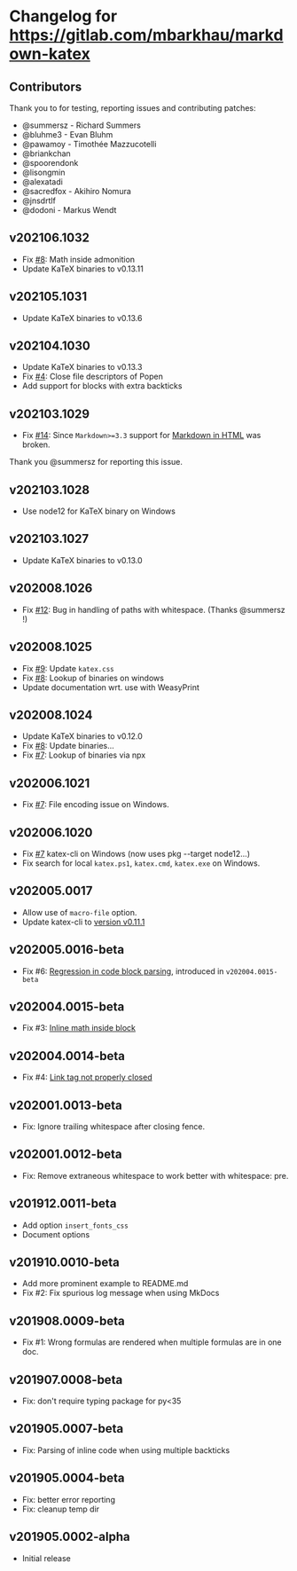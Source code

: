 # Changelog for https://gitlab.com/mbarkhau/markdown-katex

## Contributors

Thank you to for testing, reporting issues and contributing patches:

- @summersz - Richard Summers
- @bluhme3 - Evan Bluhm
- @pawamoy - Timothée Mazzucotelli
- @briankchan
- @spoorendonk
- @lisongmin
- @alexatadi
- @sacredfox - Akihiro Nomura
- @jnsdrtlf
- @dodoni - Markus Wendt


## v202106.1032

 - Fix [#8][gh_8]: Math inside admonition
 - Update KaTeX binaries to v0.13.11

[gh_8]: https://github.com/mbarkhau/markdown-katex/issue/8


## v202105.1031

 - Update KaTeX binaries to v0.13.6


## v202104.1030

 - Update KaTeX binaries to v0.13.3
 - Fix [#4][gh_4]: Close file descriptors of Popen
 - Add support for blocks with extra backticks

[gh_4]: https://github.com/mbarkhau/markdown-katex/pull/4


## v202103.1029

 - Fix [#14](https://gitlab.com/mbarkhau/markdown-katex/-/issues/14): Since `Markdown>=3.3` support for [Markdown in HTML][md_in_html] was broken.

[md_in_html]: https://python-markdown.github.io/extensions/md_in_html/

Thank you @summersz for reporting this issue.


## v202103.1028

 - Use node12 for KaTeX binary on Windows


## v202103.1027

 - Update KaTeX binaries to v0.13.0


## v202008.1026

 - Fix [#12](https://gitlab.com/mbarkhau/markdown-katex/-/issues/12): Bug in handling of paths with whitespace. (Thanks @summersz !)


## v202008.1025

 - Fix [#9](https://gitlab.com/mbarkhau/markdown-katex/-/issues/9): Update `katex.css`
 - Fix [#8](https://gitlab.com/mbarkhau/markdown-katex/-/issues/8): Lookup of binaries on windows
 - Update documentation wrt. use with WeasyPrint


## v202008.1024

 - Update KaTeX binaries to v0.12.0
 - Fix [#8](https://gitlab.com/mbarkhau/markdown-katex/-/issues/8): Update binaries...
 - Fix [#7](https://gitlab.com/mbarkhau/markdown-katex/-/issues/7): Lookup of binaries via npx


## v202006.1021

 - Fix [#7](https://gitlab.com/mbarkhau/markdown-katex/-/issues/7): File encoding issue on Windows.


## v202006.1020

 - Fix [#7](https://gitlab.com/mbarkhau/markdown-katex/-/issues/7) katex-cli on Windows (now uses pkg --target node12...)
 - Fix search for local `katex.ps1`, `katex.cmd`, `katex.exe` on Windows.


## v202005.0017

 - Allow use of `macro-file` option.
 - Update katex-cli to [version v0.11.1](https://github.com/KaTeX/KaTeX/blob/master/CHANGELOG.md)


## v202005.0016-beta

 - Fix #6: [Regression in code block parsing](https://gitlab.com/mbarkhau/markdown-katex/-/issues/6), introduced in `v202004.0015-beta`


## v202004.0015-beta

 - Fix #3: [Inline math inside block](https://gitlab.com/mbarkhau/markdown-katex/-/issues/3)


## v202004.0014-beta

 - Fix #4: [Link tag not properly closed](https://gitlab.com/mbarkhau/markdown-katex/-/issues/4)


## v202001.0013-beta

 - Fix: Ignore trailing whitespace after closing fence.


## v202001.0012-beta

 - Fix: Remove extraneous whitespace to work better with whitespace: pre.


## v201912.0011-beta

 - Add option `insert_fonts_css`
 - Document options


## v201910.0010-beta

 - Add more prominent example to README.md
 - Fix #2: Fix spurious log message when using MkDocs


## v201908.0009-beta

 - Fix #1: Wrong formulas are rendered when multiple formulas are in one doc.


## v201907.0008-beta

 - Fix: don't require typing package for py<35


## v201905.0007-beta

 - Fix: Parsing of inline code when using multiple backticks


## v201905.0004-beta

 - Fix: better error reporting
 - Fix: cleanup temp dir


## v201905.0002-alpha

 - Initial release
